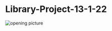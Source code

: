 # Library-Project-13-1-22


![opening picture](https://user-images.githubusercontent.com/87427194/149677864-522fca47-3b75-43b9-be41-1d7f8d00e6de.png)


